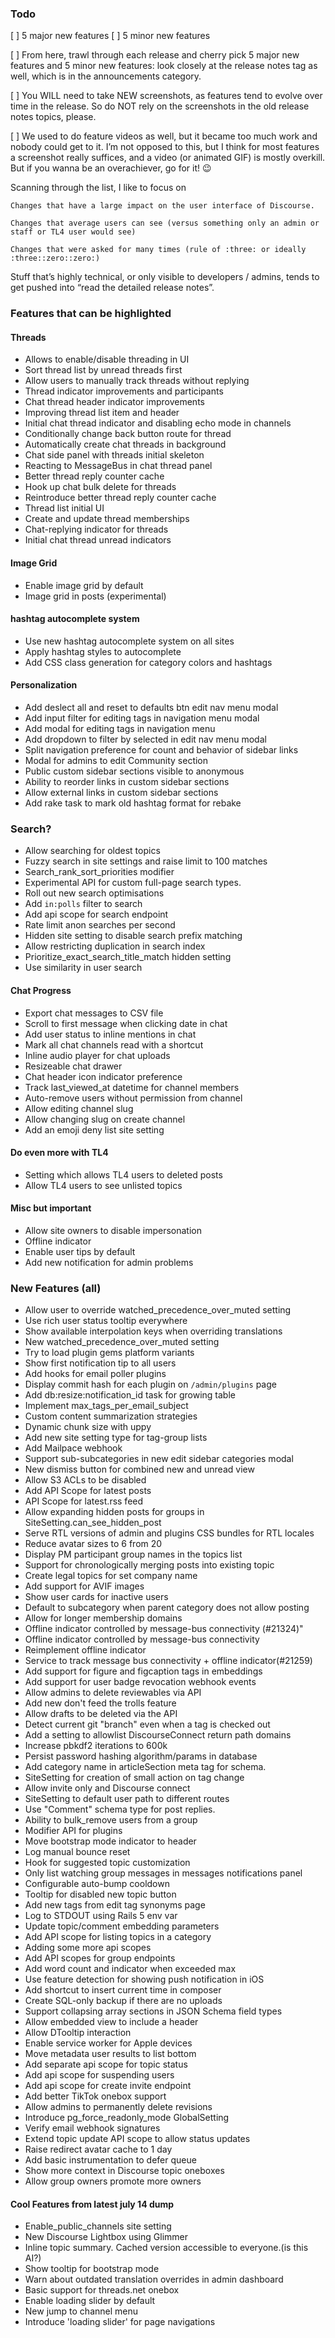 ### Todo
[ ] 5 major new features
[ ] 5 minor new features

[ ] From here, trawl through each release and cherry pick 5 major new features and 5 minor new features: look closely at the release notes tag as well, which is in the announcements category.

[ ] You WILL need to take NEW screenshots, as features tend to evolve over time in the release. So do NOT rely on the screenshots in the old release notes topics, please.

[ ] We used to do feature videos as well, but it became too much work and nobody could get to it. I’m not opposed to this, but I think for most features a screenshot really suffices, and a video (or animated GIF) is mostly overkill. But if you wanna be an overachiever, go for it! :wink:

Scanning through the list, I like to focus on

    Changes that have a large impact on the user interface of Discourse.

    Changes that average users can see (versus something only an admin or staff or TL4 user would see)

    Changes that were asked for many times (rule of :three: or ideally :three::zero::zero:)

Stuff that’s highly technical, or only visible to developers / admins, tends to get pushed into “read the detailed release notes”.


### Features that can be highlighted

#### Threads
- Allows to enable/disable threading in UI
- Sort thread list by unread threads first
- Allow users to manually track threads without replying
- Thread indicator improvements and participants
- Chat thread header indicator improvements
- Improving thread list item and header
- Initial chat thread indicator and disabling echo mode in channels
- Conditionally change back button route for thread
- Automatically create chat threads in background
- Chat side panel with threads initial skeleton
- Reacting to MessageBus in chat thread panel
- Better thread reply counter cache
- Hook up chat bulk delete for threads
- Reintroduce better thread reply counter cache
- Thread list initial UI
- Create and update thread memberships
- Chat-replying indicator for threads
- Initial chat thread unread indicators

#### Image Grid
- Enable image grid by default
- Image grid in posts (experimental)

#### hashtag autocomplete system
- Use new hashtag autocomplete system on all sites
- Apply hashtag styles to autocomplete
- Add CSS class generation for category colors and hashtags

#### Personalization
- Add deslect all and reset to defaults btn edit nav menu modal
- Add input filter for editing tags in navigation menu modal
- Add modal for editing tags in navigation menu
- Add dropdown to filter by selected in edit nav menu modal
- Split navigation preference for count and behavior of sidebar links
- Modal for admins to edit Community section
- Public custom sidebar sections visible to anonymous
- Ability to reorder links in custom sidebar sections
- Allow external links in custom sidebar sections
- Add rake task to mark old hashtag format for rebake

### Search?
- Allow searching for oldest topics
- Fuzzy search in site settings and raise limit to 100 matches
- Search_rank_sort_priorities modifier
- Experimental API for custom full-page search types.
- Roll out new search optimisations
- Add `in:polls` filter to search
- Add api scope for search endpoint
- Rate limit anon searches per second
- Hidden site setting to disable search prefix matching
- Allow restricting duplication in search index
- Prioritize_exact_search_title_match hidden setting
- Use similarity in user search

#### Chat Progress
- Export chat messages to CSV file
- Scroll to first message when clicking date in chat
- Add user status to inline mentions in chat
- Mark all chat channels read with a shortcut
- Inline audio player for chat uploads
- Resizeable chat drawer
- Chat header icon indicator preference
- Track last_viewed_at datetime for channel members
- Auto-remove users without permission from channel
- Allow editing channel slug
- Allow changing slug on create channel
- Add an emoji deny list site setting

#### Do even more with TL4 
- Setting which allows TL4 users to deleted posts
- Allow TL4 users to see unlisted topics

#### Misc but important
- Allow site owners to disable impersonation
- Offline indicator
- Enable user tips by default
- Add new notification for admin problems



### New Features (all)

- Allow user to override watched_precedence_over_muted setting
- Use rich user status tooltip everywhere
- Show available interpolation keys when overriding translations
- New watched_precedence_over_muted setting
- Try to load plugin gems platform variants
- Show first notification tip to all users
- Add hooks for email poller plugins
- Display commit hash for each plugin on `/admin/plugins` page
- Add db:resize:notification_id task for growing table
- Implement max_tags_per_email_subject
- Custom content summarization strategies
- Dynamic chunk size with uppy
- Add new site setting type for tag-group lists
- Add Mailpace webhook
- Support sub-subcategories in new edit sidebar categories modal
- New dismiss button for combined new and unread view
- Allow S3 ACLs to be disabled
- Add API Scope for latest posts
- API Scope for latest.rss feed
- Allow expanding hidden posts for groups in SiteSetting.can_see_hidden_post
- Serve RTL versions of admin and plugins CSS bundles for RTL locales
- Reduce avatar sizes to 6 from 20
- Display PM participant group names in the topics list
- Support for chronologically merging posts into existing topic
- Create legal topics for set company name
- Add support for AVIF images
- Show user cards for inactive users
- Default to subcategory when parent category does not allow posting
- Allow for longer membership domains
- Offline indicator controlled by message-bus connectivity (#21324)"
- Offline indicator controlled by message-bus connectivity
- Reimplement offline indicator 
- Service to track message bus connectivity + offline indicator(#21259)
- Add support for figure and figcaption tags in embeddings
- Add support for user badge revocation webhook events
- Allow admins to delete reviewables via API
- Add new don't feed the trolls feature
- Allow drafts to be deleted via the API
- Detect current git "branch" even when a tag is checked out
- Add a setting to allowlist DiscourseConnect return path domains
- Increase pbkdf2 iterations to 600k
- Persist password hashing algorithm/params in database
- Add category name in articleSection meta tag for schema.
- SiteSetting for creation of small action on tag change
- Allow invite only and Discourse connect
- SiteSetting to default user path to different routes
- Use "Comment" schema type for post replies.
- Ability to bulk_remove users from a group
- Modifier API for plugins
- Move bootstrap mode indicator to header
- Log manual bounce reset
- Hook for suggested topic customization
- Only list watching group messages in messages notifications panel
- Configurable auto-bump cooldown
- Tooltip for disabled new topic button
- Add new tags from edit tag synonyms page
- Log to STDOUT using Rails 5 env var
- Update topic/comment embedding parameters
- Add API scope for listing topics in a category
- Adding some more api scopes
- Add API scopes for group endpoints
- Add word count and indicator when exceeded max
- Use feature detection for showing push notification in iOS
- Add shortcut to insert current time in composer
- Create SQL-only backup if there are no uploads
- Support collapsing array sections in JSON Schema field types
- Allow embedded view to include a header
- Allow DTooltip interaction
- Enable service worker for Apple devices
- Move metadata user results to list bottom
- Add separate api scope for topic status
- Add api scope for suspending users
- Add api scope for create invite endpoint
- Add better TikTok onebox support
- Allow admins to permanently delete revisions
- Introduce pg_force_readonly_mode GlobalSetting
- Verify email webhook signatures
- Extend topic update API scope to allow status updates
- Raise redirect avatar cache to 1 day
- Add basic instrumentation to defer queue
- Show more context in Discourse topic oneboxes
- Allow group owners promote more owners


#### Cool Features from latest july 14 dump

- Enable_public_channels site setting
- New Discourse Lightbox using Glimmer
- Inline topic summary. Cached version accessible to everyone.(is this AI?)
- Show tooltip for bootstrap mode
- Warn about outdated translation overrides in admin dashboard
- Basic support for threads.net onebox
- Enable loading slider by default
- New jump to channel menu
- Introduce 'loading slider' for page navigations